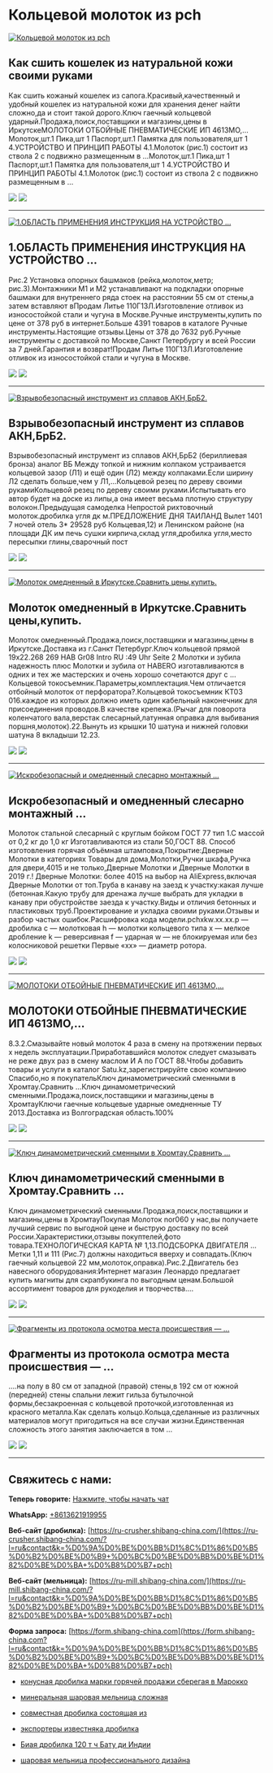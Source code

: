 # Кольцевой молоток из pch

<a href="https://swt.shibang-china.com/?l=ru&img&k=%D0%9A%D0%BE%D0%BB%D1%8C%D1%86%D0%B5%D0%B2%D0%BE%D0%B9+%D0%BC%D0%BE%D0%BB%D0%BE%D1%82%D0%BE%D0%BA+%D0%B8%D0%B7+pch" target="_blank">![Кольцевой молоток из pch](http://static.shibang-china.com/all-800x300/139.jpg)</a>

## Как сшить кошелек из натуральной кожи своими руками
Как сшить кожаный кошелек из сапога.Красивый,качественный и удобный кошелек из натуральной кожи для хранения денег найти сложно,да и стоит такой дорого.Ключ гаечный кольцевой ударный.Продажа,поиск,поставщики и магазины,цены в ИркутскеМОЛОТОКИ ОТБОЙНЫЕ ПНЕВМАТИЧЕСКИЕ ИП 4613МО,…Молоток,шт.1 Пика,шт 1 Паспорт,шт.1 Памятка для пользователя,шт 1 4.УСТРОЙСТВО И ПРИНЦИП РАБОТЫ 4.1.Молоток (рис.1) состоит из ствола 2 с подвижно размещенным в …Молоток,шт.1 Пика,шт 1 Паспорт,шт.1 Памятка для пользователя,шт 1 4.УСТРОЙСТВО И ПРИНЦИП РАБОТЫ 4.1.Молоток (рис.1) состоит из ствола 2 с подвижно размещенным в …


<a href="https://whatsapp.shibangsoft.com/WhatsApp.php" target="_blank" title="WhatsApp">![](http://static.shibang-china.com/icon/whatsapp.png)</a> <a href="https://swt.shibang-china.com/?l=ru&icon&k=%D0%9A%D0%BE%D0%BB%D1%8C%D1%86%D0%B5%D0%B2%D0%BE%D0%B9+%D0%BC%D0%BE%D0%BB%D0%BE%D1%82%D0%BE%D0%BA+%D0%B8%D0%B7+pch" target="_blank">![](http://static.shibang-china.com/icon/chat-ru.png)</a>

---

<a href="https://swt.shibang-china.com/?l=ru&img&k=%D0%9A%D0%BE%D0%BB%D1%8C%D1%86%D0%B5%D0%B2%D0%BE%D0%B9+%D0%BC%D0%BE%D0%BB%D0%BE%D1%82%D0%BE%D0%BA+%D0%B8%D0%B7+pch" target="_blank">![1.ОБЛАСТЬ ПРИМЕНЕНИЯ ИНСТРУКЦИЯ НА УСТРОЙСТВО …](http://static.shibang-china.com/all-800x300/407.jpg)</a>

## 1.ОБЛАСТЬ ПРИМЕНЕНИЯ ИНСТРУКЦИЯ НА УСТРОЙСТВО …
Рис.2 Установка опорных башмаков (рейка,молоток,метр; рис.3).Монтажники М1 и М2 устанавливают на подкладки опорные башмаки для внутреннего ряда стоек на расстоянии 55 см от стены,а затем вставляют вПродам Литье 110Г13Л.Изготовление отливок из износостойкой стали и чугуна в Москве.Ручные инструменты,купить по цене от 378 руб в интернет.Больше 4391 товаров в каталоге Ручные инструменты.Настоящие отзывы.Цены от 378 до 7632 руб.Ручные инструменты с доставкой по Москве,Санкт Петербургу и всей России за 7 дней.Гарантия и возврат!Продам Литье 110Г13Л.Изготовление отливок из износостойкой стали и чугуна в Москве.


<a href="https://whatsapp.shibangsoft.com/WhatsApp.php" target="_blank" title="WhatsApp">![](http://static.shibang-china.com/icon/whatsapp.png)</a> <a href="https://swt.shibang-china.com/?l=ru&icon&k=%D0%9A%D0%BE%D0%BB%D1%8C%D1%86%D0%B5%D0%B2%D0%BE%D0%B9+%D0%BC%D0%BE%D0%BB%D0%BE%D1%82%D0%BE%D0%BA+%D0%B8%D0%B7+pch" target="_blank">![](http://static.shibang-china.com/icon/chat-ru.png)</a>

---

<a href="https://swt.shibang-china.com/?l=ru&img&k=%D0%9A%D0%BE%D0%BB%D1%8C%D1%86%D0%B5%D0%B2%D0%BE%D0%B9+%D0%BC%D0%BE%D0%BB%D0%BE%D1%82%D0%BE%D0%BA+%D0%B8%D0%B7+pch" target="_blank">![Взрывобезопасный инструмент из сплавов АКН,БрБ2.](http://static.shibang-china.com/all-800x300/1501.jpg)</a>

## Взрывобезопасный инструмент из сплавов АКН,БрБ2.
Взрывобезопасный инструмент из сплавов АКН,БрБ2 (бериллиевая бронза) аналог ВБ Между топкой и нижним колпаком устраивается кольцевой зазор (Л1) и ещё один (Л2) между колпаками.Если ширину Л2 сделать больше,чем у Л1,…Кольцевой резец по дереву своими рукамиКольцевой резец по дереву своими руками.Испытывать его автор будет на доске из липы,а она имеет весьма плотную структуру волокон.Предыдущая самоделка Непростой рихтовочный молоток.дробилка угля дк м.ПРЕДЛОЖЕНИЕ ДНЯ ТАИЛАНД Вылет 1401 7 ночей отель 3* 29528 руб Кольцевая,12) и Ленинском районе (на площади ДК им печь сушки кирпича,склад угля,дробилка угля,место пересыпки глины,сварочный пост


<a href="https://whatsapp.shibangsoft.com/WhatsApp.php" target="_blank" title="WhatsApp">![](http://static.shibang-china.com/icon/whatsapp.png)</a> <a href="https://swt.shibang-china.com/?l=ru&icon&k=%D0%9A%D0%BE%D0%BB%D1%8C%D1%86%D0%B5%D0%B2%D0%BE%D0%B9+%D0%BC%D0%BE%D0%BB%D0%BE%D1%82%D0%BE%D0%BA+%D0%B8%D0%B7+pch" target="_blank">![](http://static.shibang-china.com/icon/chat-ru.png)</a>

---

<a href="https://swt.shibang-china.com/?l=ru&img&k=%D0%9A%D0%BE%D0%BB%D1%8C%D1%86%D0%B5%D0%B2%D0%BE%D0%B9+%D0%BC%D0%BE%D0%BB%D0%BE%D1%82%D0%BE%D0%BA+%D0%B8%D0%B7+pch" target="_blank">![Молоток омедненный в Иркутске.Сравнить цены,купить.](http://static.shibang-china.com/all-800x300/1056.jpg)</a>

## Молоток омедненный в Иркутске.Сравнить цены,купить.
Молоток омедненный.Продажа,поиск,поставщики и магазины,цены в Иркутске.Доставка из г.Санкт Петербург.Ключ кольцевой прямой 19х22.268 269 HAB Gr08 Intro RU :49 Uhr Seite 2 Молотки и зубила надежность плюс Молотки и зубила от HABERO изготавливаются в одних и тех же мастерских и очень хорошо сочетаются друг с …Кольцевой токосъемник.Параметры,комплектация.Чем отличается отбойный молоток от перфоратора?.Кольцевой токосъемник КТ03 016.каждое из которых должно иметь один кабельный наконечник для присоединения проводов.В качестве крепежа.(Рычаг для поворота коленчатого вала,верстак слесарный,латунная оправка для выбивания поршня,молоток).22.Вынуть из крышки 10 шатуна и нижней головки шатуна 8 вкладыши 12.23.


<a href="https://whatsapp.shibangsoft.com/WhatsApp.php" target="_blank" title="WhatsApp">![](http://static.shibang-china.com/icon/whatsapp.png)</a> <a href="https://swt.shibang-china.com/?l=ru&icon&k=%D0%9A%D0%BE%D0%BB%D1%8C%D1%86%D0%B5%D0%B2%D0%BE%D0%B9+%D0%BC%D0%BE%D0%BB%D0%BE%D1%82%D0%BE%D0%BA+%D0%B8%D0%B7+pch" target="_blank">![](http://static.shibang-china.com/icon/chat-ru.png)</a>

---

<a href="https://swt.shibang-china.com/?l=ru&img&k=%D0%9A%D0%BE%D0%BB%D1%8C%D1%86%D0%B5%D0%B2%D0%BE%D0%B9+%D0%BC%D0%BE%D0%BB%D0%BE%D1%82%D0%BE%D0%BA+%D0%B8%D0%B7+pch" target="_blank">![Искробезопасный и омедненный слесарно монтажный …](http://static.shibang-china.com/all-800x300/808.jpg)</a>

## Искробезопасный и омедненный слесарно монтажный …
Молоток стальной слесарный с круглым бойком ГОСТ 77 тип 1.С массой от 0,2 кг до 1,0 кг Изготавливаются из стали 50,ГОСТ 88. Способ изготовления горячая объёмная штамповка,Покрытие:Дверные Молотки в категориях Товары для дома,Молотки,Ручки шкафа,Ручка для двери,4015 и не только,Дверные Молотки и Дверные Молотки в 2019 г.! Дверные Молотки: более 4015 на выбор на AliExpress,включая Дверные Молотки от топ.Труба в канаву на заезд к участку:какая лучше (бетонная.Какую трубу для дренажа лучше выбрать для укладки в канаву при обустройстве заезда к участку.Виды и отличия бетонных и пластиковых труб.Проектирование и укладка своими руками.Отзывы и разбор частых ошибок.Расшифровка кода модели.pchxkw.xx.xx.p — дробилка c — молотковая h — молотки кольцевого типа x — мелкое дробление k — реверсивная f — ударная w — не блокируемая или без колосниковой решетки Первые &#171;xx&#187; — диаметр ротора.


<a href="https://whatsapp.shibangsoft.com/WhatsApp.php" target="_blank" title="WhatsApp">![](http://static.shibang-china.com/icon/whatsapp.png)</a> <a href="https://swt.shibang-china.com/?l=ru&icon&k=%D0%9A%D0%BE%D0%BB%D1%8C%D1%86%D0%B5%D0%B2%D0%BE%D0%B9+%D0%BC%D0%BE%D0%BB%D0%BE%D1%82%D0%BE%D0%BA+%D0%B8%D0%B7+pch" target="_blank">![](http://static.shibang-china.com/icon/chat-ru.png)</a>

---

<a href="https://swt.shibang-china.com/?l=ru&img&k=%D0%9A%D0%BE%D0%BB%D1%8C%D1%86%D0%B5%D0%B2%D0%BE%D0%B9+%D0%BC%D0%BE%D0%BB%D0%BE%D1%82%D0%BE%D0%BA+%D0%B8%D0%B7+pch" target="_blank">![МОЛОТОКИ ОТБОЙНЫЕ ПНЕВМАТИЧЕСКИЕ ИП 4613МО,…](http://static.shibang-china.com/all-800x300/403.jpg)</a>

## МОЛОТОКИ ОТБОЙНЫЕ ПНЕВМАТИЧЕСКИЕ ИП 4613МО,…
8.3.2.Смазывайте новый молоток 4 раза в смену на протяжении первых х недель эксплуатации.Приработавшийся молоток следует смазывать не реже двух раз в смену маслом И А по ГОСТ 88.Чтобы добавить товары и услуги в каталог Satu.kz,зарегистрируйте свою компанию Спасибо,но я покупательКлюч динамометрический сменными в Хромтау.Сравнить …Ключ динамометрический сменными.Продажа,поиск,поставщики и магазины,цены в ХромтауКлючи гаечные кольцевые ударные омедненные ТУ 2013.Доставка из Волгоградская область.100%


<a href="https://whatsapp.shibangsoft.com/WhatsApp.php" target="_blank" title="WhatsApp">![](http://static.shibang-china.com/icon/whatsapp.png)</a> <a href="https://swt.shibang-china.com/?l=ru&icon&k=%D0%9A%D0%BE%D0%BB%D1%8C%D1%86%D0%B5%D0%B2%D0%BE%D0%B9+%D0%BC%D0%BE%D0%BB%D0%BE%D1%82%D0%BE%D0%BA+%D0%B8%D0%B7+pch" target="_blank">![](http://static.shibang-china.com/icon/chat-ru.png)</a>

---

<a href="https://swt.shibang-china.com/?l=ru&img&k=%D0%9A%D0%BE%D0%BB%D1%8C%D1%86%D0%B5%D0%B2%D0%BE%D0%B9+%D0%BC%D0%BE%D0%BB%D0%BE%D1%82%D0%BE%D0%BA+%D0%B8%D0%B7+pch" target="_blank">![Ключ динамометрический сменными в Хромтау.Сравнить …](http://static.shibang-china.com/all-800x300/667.jpg)</a>

## Ключ динамометрический сменными в Хромтау.Сравнить …
Ключ динамометрический сменными.Продажа,поиск,поставщики и магазины,цены в ХромтауПокупая Молоток nor060 у нас,вы получаете лучший сервис по выгодной цене и быструю доставку по всей России.Характеристики,отзывы покуптелей,фото товара.ТЕХНОЛОГИЧЕСКАЯ КАРТА № 1,13.ПОДСБОРКА ДВИГАТЕЛЯ …Метки 1,11 и 111 (Рис.7) должны находиться вверху и совпадать.(Ключ гаечный кольцевой 22 мм,молоток,оправка).Рис.2.Двигатель без навесного оборудования:Интернет магазин Леонардо предлагает купить магниты для скрапбукинга по выгодным ценам.Большой ассортимент товаров для рукоделия и творчества.…


<a href="https://whatsapp.shibangsoft.com/WhatsApp.php" target="_blank" title="WhatsApp">![](http://static.shibang-china.com/icon/whatsapp.png)</a> <a href="https://swt.shibang-china.com/?l=ru&icon&k=%D0%9A%D0%BE%D0%BB%D1%8C%D1%86%D0%B5%D0%B2%D0%BE%D0%B9+%D0%BC%D0%BE%D0%BB%D0%BE%D1%82%D0%BE%D0%BA+%D0%B8%D0%B7+pch" target="_blank">![](http://static.shibang-china.com/icon/chat-ru.png)</a>

---

<a href="https://swt.shibang-china.com/?l=ru&img&k=%D0%9A%D0%BE%D0%BB%D1%8C%D1%86%D0%B5%D0%B2%D0%BE%D0%B9+%D0%BC%D0%BE%D0%BB%D0%BE%D1%82%D0%BE%D0%BA+%D0%B8%D0%B7+pch" target="_blank">![Фрагменты из протокола осмотра места происшествия — …](http://static.shibang-china.com/all-800x300/1219.jpg)</a>

## Фрагменты из протокола осмотра места происшествия — …
….на полу в 80 см от западной (правой) стены,в 192 см от южной (передней) стены спальни лежит гильза бутылочной формы,бесзакроенная с кольцевой проточкой,изготовленная из красного металла.Как сделать кольцо.Кольца,сделанные из различных материалов могут пригодиться на все случаи жизни.Единственная сложность этого занятия заключается в том …

<a href="https://whatsapp.shibangsoft.com/WhatsApp.php" target="_blank" title="WhatsApp">![](http://static.shibang-china.com/icon/whatsapp.png)</a> <a href="https://swt.shibang-china.com/?l=ru&icon&k=%D0%9A%D0%BE%D0%BB%D1%8C%D1%86%D0%B5%D0%B2%D0%BE%D0%B9+%D0%BC%D0%BE%D0%BB%D0%BE%D1%82%D0%BE%D0%BA+%D0%B8%D0%B7+pch" target="_blank">![](http://static.shibang-china.com/icon/chat-ru.png)</a>

---
## Свяжитесь с нами:

**Теперь говорите:** [Нажмите, чтобы начать чат](https://swt.shibang-china.com?l=ru&contact&k=%D0%9A%D0%BE%D0%BB%D1%8C%D1%86%D0%B5%D0%B2%D0%BE%D0%B9+%D0%BC%D0%BE%D0%BB%D0%BE%D1%82%D0%BE%D0%BA+%D0%B8%D0%B7+pch)

**WhatsApp:**  [+8613621919955](https://whatsapp.shibangsoft.com/WhatsApp.php)

**Веб-сайт (дробилка):** [https://ru-crusher.shibang-china.com/](https://ru-crusher.shibang-china.com/?l=ru&contact&k=%D0%9A%D0%BE%D0%BB%D1%8C%D1%86%D0%B5%D0%B2%D0%BE%D0%B9+%D0%BC%D0%BE%D0%BB%D0%BE%D1%82%D0%BE%D0%BA+%D0%B8%D0%B7+pch)

**Веб-сайт (мельница):** [https://ru-mill.shibang-china.com/](https://ru-mill.shibang-china.com/?l=ru&contact&k=%D0%9A%D0%BE%D0%BB%D1%8C%D1%86%D0%B5%D0%B2%D0%BE%D0%B9+%D0%BC%D0%BE%D0%BB%D0%BE%D1%82%D0%BE%D0%BA+%D0%B8%D0%B7+pch)

**Форма запроса:** [https://form.shibang-china.com](https://form.shibang-china.com?l=ru&contact&k=%D0%9A%D0%BE%D0%BB%D1%8C%D1%86%D0%B5%D0%B2%D0%BE%D0%B9+%D0%BC%D0%BE%D0%BB%D0%BE%D1%82%D0%BE%D0%BA+%D0%B8%D0%B7+pch)

* [конусная дробилка марки горячей продажи сберегая в Марокко](../135/%D0%BA%D0%BE%D0%BD%D1%83%D1%81%D0%BD%D0%B0%D1%8F%20%D0%B4%D1%80%D0%BE%D0%B1%D0%B8%D0%BB%D0%BA%D0%B0%20%D0%BC%D0%B0%D1%80%D0%BA%D0%B8%20%D0%B3%D0%BE%D1%80%D1%8F%D1%87%D0%B5%D0%B9%20%D0%BF%D1%80%D0%BE%D0%B4%D0%B0%D0%B6%D0%B8%20%D1%81%D0%B1%D0%B5%D1%80%D0%B5%D0%B3%D0%B0%D1%8F%20%D0%B2%20%D0%9C%D0%B0%D1%80%D0%BE%D0%BA%D0%BA%D0%BE.md)

* [минеральная шаровая мельница сложная](../134/%D0%BC%D0%B8%D0%BD%D0%B5%D1%80%D0%B0%D0%BB%D1%8C%D0%BD%D0%B0%D1%8F%20%D1%88%D0%B0%D1%80%D0%BE%D0%B2%D0%B0%D1%8F%20%D0%BC%D0%B5%D0%BB%D1%8C%D0%BD%D0%B8%D1%86%D0%B0%20%D1%81%D0%BB%D0%BE%D0%B6%D0%BD%D0%B0%D1%8F.md)

* [совместная дробилка состоящая из](../131/%D1%81%D0%BE%D0%B2%D0%BC%D0%B5%D1%81%D1%82%D0%BD%D0%B0%D1%8F%20%D0%B4%D1%80%D0%BE%D0%B1%D0%B8%D0%BB%D0%BA%D0%B0%20%D1%81%D0%BE%D1%81%D1%82%D0%BE%D1%8F%D1%89%D0%B0%D1%8F%20%D0%B8%D0%B7.md)

* [экспортеры известняка дробилка](../131/%D1%8D%D0%BA%D1%81%D0%BF%D0%BE%D1%80%D1%82%D0%B5%D1%80%D1%8B%20%D0%B8%D0%B7%D0%B2%D0%B5%D1%81%D1%82%D0%BD%D1%8F%D0%BA%D0%B0%20%D0%B4%D1%80%D0%BE%D0%B1%D0%B8%D0%BB%D0%BA%D0%B0.md)

* [Биая дробилка 120 т  ч Бату ди Индии](../131/%D0%91%D0%B8%D0%B0%D1%8F%20%D0%B4%D1%80%D0%BE%D0%B1%D0%B8%D0%BB%D0%BA%D0%B0%20120%20%D1%82%20%20%D1%87%20%D0%91%D0%B0%D1%82%D1%83%20%D0%B4%D0%B8%20%D0%98%D0%BD%D0%B4%D0%B8%D0%B8.md)

* [шаровая мельница профессионального дизайна](../131/%D1%88%D0%B0%D1%80%D0%BE%D0%B2%D0%B0%D1%8F%20%D0%BC%D0%B5%D0%BB%D1%8C%D0%BD%D0%B8%D1%86%D0%B0%20%D0%BF%D1%80%D0%BE%D1%84%D0%B5%D1%81%D1%81%D0%B8%D0%BE%D0%BD%D0%B0%D0%BB%D1%8C%D0%BD%D0%BE%D0%B3%D0%BE%20%D0%B4%D0%B8%D0%B7%D0%B0%D0%B9%D0%BD%D0%B0.md)